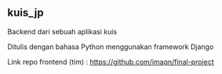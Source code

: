 ## kuis_jp
Backend dari sebuah aplikasi kuis

Ditulis dengan bahasa Python menggunakan framework Django 

Link repo frontend (tim) : https://github.com/imaqn/final-project
